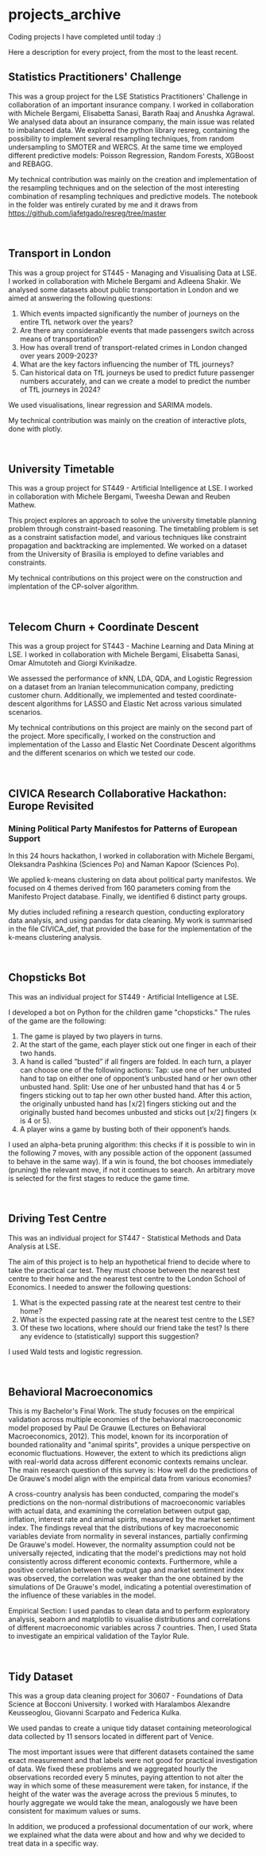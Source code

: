 # projects_archive
Coding projects I have completed until today :)

Here a description for every project, from the most to the least recent.

## Statistics Practitioners' Challenge
This was a group project for the LSE Statistics Practitioners' Challenge in collaboration of an important insurance company. I worked in collaboration with Michele Bergami, Elisabetta Sanasi, Barath Raaj and Anushka Agrawal.
We analysed data about an insurance company, the main issue was related to imbalanced data. We explored the python library resreg, containing the possibility to implement several resampling techniques, from random undersampling to SMOTER and WERCS.
At the same time we employed different predictive models: Poisson Regression, Random Forests, XGBoost and REBAGG.

My technical contribution was mainly on the creation and implementation of the resampling techniques and on the selection of the most interesting combination of resampling techniques and predictive models. The notebook in the folder was entirely curated by me and it draws from https://github.com/jafetgado/resreg/tree/master

<br>

## Transport in London
This was a group project for ST445 - Managing and Visualising Data at LSE. I worked in collaboration with Michele Bergami and Adleena Shakir.
We analysed some datasets about public transportation in London and we aimed at answering the following questions:

1. Which events impacted significantly the number of journeys on the entire TfL network over the years?
2. Are there any considerable events that made passengers switch across means of transportation?
3. How has overall trend of transport-related crimes in London changed over years 2009-2023?
4. What are the key factors influencing the number of TfL journeys?
5. Can historical data on TfL journeys be used to predict future passenger numbers accurately, and can we create a model to predict the number of TfL journeys in 2024?

We used visualisations, linear regression and SARIMA models.

My technical contribution was mainly on the creation of interactive plots, done with plotly.

<br>

## University Timetable
This was a group project for ST449 - Artificial Intelligence at LSE. I worked in collaboration with Michele Bergami, Tweesha Dewan and Reuben Mathew.

This project explores an approach to solve the university timetable planning problem through constraint-based reasoning. The timetabling problem is set as a constraint satisfaction model, and various techniques like constraint propagation and backtracking are implemented. We worked on a dataset from the University of Brasilia is employed to define variables and constraints.

My technical contributions on this project were on the construction and implentation of the CP-solver algorithm.

<br>

## Telecom Churn + Coordinate Descent
This was a group project for ST443 - Machine Learning and Data Mining at LSE. I worked in collaboration with Michele Bergami, Elisabetta Sanasi, Omar Almutoteh and Giorgi Kvinikadze.

We assessed the performance of kNN, LDA, QDA, and Logistic Regression on a dataset from an Iranian telecommunication company, predicting customer churn. Additionally, we implemented and tested coordinate-descent algorithms for LASSO and Elastic Net across various simulated scenarios.

My technical contributions on this project are mainly on the second part of the project. More specifically, I worked on the construction and implementation of the Lasso and Elastic Net Coordinate Descent algorithms and the different scenarios on which we tested our code.

<br>

## CIVICA Research Collaborative Hackathon: Europe Revisited
### Mining Political Party Manifestos for Patterns of European Support
In this 24 hours hackathon, I worked in collaboration with Michele Bergami, Oleksandra Pashkina (Sciences Po) and Naman Kapoor (Sciences Po).

We applied k-means clustering on data about political party manifestos. We focused on 4 themes derived from 160 parameters coming from the Manifesto Project database. Finally, we identified 6 distinct party groups. 

My duties included refining a research question, conducting exploratory data analysis, and using pandas for data cleaning. My work is summarised in the file CIVICA_def, that provided the base for the implementation of the k-means clustering analysis.

<br>

## Chopsticks Bot
This was an individual project for ST449 - Artificial Intelligence at LSE.

I developed a bot on Python for the children game "chopsticks." The rules of the game are the following:
1. The game is played by two players in turns.
2. At the start of the game, each player stick out one finger in each of their two hands.
3. A hand is called “busted” if all fingers are folded. In each turn, a player can choose one of the following actions:
   Tap: use one of her unbusted hand to tap on either one of opponent’s unbusted hand or her own other unbusted hand.
   Split: Use one of her unbusted hand that has 4 or 5 fingers sticking out to tap her own other busted hand. After this action, the originally unbusted hand has ⌈x/2⌉ fingers sticking out and the originally busted hand becomes unbusted and sticks out ⌊x/2⌋ fingers (x is 4 or 5).
4. A player wins a game by busting both of their opponent’s hands.

I used an alpha-beta pruning algorithm: this checks if it is possible to win in the following 7 moves, with any possible action of the opponent (assumed to behave in the same way). If a win is found, the bot chooses immediately (pruning) the relevant move, if not it continues to search. An arbitrary move is selected for the first stages to reduce the game time.

<br>

## Driving Test Centre
This was an individual project for ST447 - Statistical Methods and Data Analysis at LSE.

The aim of this project is to help an hypothetical friend to decide where to take the practical car test. They must choose between the nearest test centre to their home and the nearest test centre to the London School of Economics. I needed to answer the following questions:
1. What is the expected passing rate at the nearest test centre to their home?
2. What is the expected passing rate at the nearest test centre to the LSE?
3. Of these two locations, where should our friend take the test? Is there any evidence to (statistically) support this suggestion?

I used Wald tests and logistic regression.

<br>

## Behavioral Macroeconomics
This is my Bachelor's Final Work. The study focuses on the empirical validation across multiple economies of the behavioral macroeconomic model proposed by Paul De Grauwe (Lectures on Behavioral Macroeconomics, 2012). This model, known for its incorporation of bounded rationality and "animal spirits", provides a unique perspective on economic fluctuations. However, the extent to which its predictions align with real-world data across different economic contexts remains unclear. The main research question of this survey is: How well do the predictions of De Grauwe's model align with the empirical data from various economies?

A cross-country analysis has been conducted, comparing the model's predictions on the non-normal distributions of macroeconomic variables with actual data, and examining the correlation between output gap, inflation, interest rate and animal spirits, measured by the market sentiment index. The findings reveal that the distributions of key macroeconomic variables deviate from normality in several instances, partially confirming De Grauwe's model. However, the normality assumption could not be universally rejected, indicating that the model's predictions may not hold consistently across different economic contexts. Furthermore, while a positive correlation between the output gap and market sentiment index was observed, the correlation was weaker than the one obtained by the simulations of De Grauwe's model, indicating a potential overestimation of the influence of these variables in the model.

Empirical Section: 
I used pandas to clean data and to perform exploratory analysis, seaborn and matplotlib to visualise distributions and correlations of different macroeconomic variables across 7 countries. Then, I used Stata to investigate an empirical validation of the Taylor Rule.

<br>

## Tidy Dataset
This was a group data cleaning project for 30607 - Foundations of Data Science at Bocconi University. I worked with Haralambos Alexandre Keusseoglou, Giovanni Scarpato and Federica Kulka.

We used pandas to create a unique tidy dataset containing meteorological data collected by 11 sensors located in different part of Venice. 

The most important issues were that different datasets contained the same exact measurement and that labels were not good for practical investigation of data. We fixed these problems and we aggregated hourly the observations recorded every 5 minutes, paying attention to not alter the way in which some of these measurement were taken, for instance, if the height of the water was the average across the previous 5 minutes, to hourly aggregate we would take the mean, analogously we have been consistent for maximum values or sums.

In addition, we produced a professional documentation of our work, where we explained what the data were about and how and why we decided to treat data in a specific way.

